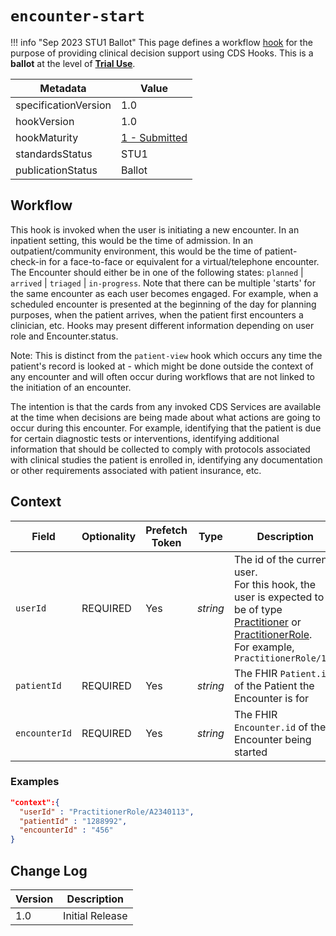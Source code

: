 # `encounter-start`

!!! info "Sep 2023 STU1 Ballot"
	This page defines a workflow [hook](../../specification/current/#hooks) for the purpose of providing clinical decision support using CDS Hooks. This is a **ballot** at the level of **[Trial Use](http://hl7.org/fhir/versions.html#std-processs)**.

| Metadata | Value
| ---- | ----
| specificationVersion | 1.0
| hookVersion | 1.0
| hookMaturity | [1 - Submitted](../../specification/1.0/#hook-maturity-model)
| standardsStatus | STU1
| publicationStatus | Ballot

## Workflow

This hook is invoked when the user is initiating a new encounter.  In an inpatient setting, this would be the time of admission.  In an outpatient/community environment, this would be the time of patient-check-in for a face-to-face or equivalent for a virtual/telephone encounter.  The Encounter should either be in one of the following states: `planned` | `arrived` | `triaged` | `in-progress`.  Note that there can be multiple 'starts' for the same encounter as each user becomes engaged.  For example, when a scheduled encounter is presented at the beginning of the day for planning purposes, when the patient arrives, when the patient first encounters a clinician, etc.  Hooks may present different information depending on user role and Encounter.status.

Note: This is distinct from the `patient-view` hook which occurs any time the patient's record is looked at - which might be done outside the context of any encounter and will often occur during workflows that are not linked to the initiation of an encounter.

The intention is that the cards from any invoked CDS Services are available at the time when decisions are being made about what actions are going to occur during this encounter.  For example, identifying that the patient is due for certain diagnostic tests or interventions, identifying additional information that should be collected to comply with protocols associated with clinical studies the patient is enrolled in, identifying any documentation or other requirements associated with patient insurance, etc.

## Context

Field | Optionality | Prefetch Token | Type | Description
----- | -------- | ---- | ---- | ----
`userId` | REQUIRED | Yes | *string* | The id of the current user.<br />For this hook, the user is expected to be of type [Practitioner](https://www.hl7.org/fhir/practitioner.html) or [PractitionerRole](https://www.hl7.org/fhir/practitionerrole.html).<br />For example, `PractitionerRole/123`
`patientId` | REQUIRED | Yes | *string* | The FHIR `Patient.id` of the Patient the Encounter is for
`encounterId` | REQUIRED | Yes | *string* | The FHIR `Encounter.id` of the Encounter being started

### Examples

```json
"context":{
  "userId" : "PractitionerRole/A2340113",
  "patientId" : "1288992",
  "encounterId" : "456"
}
```

## Change Log

Version | Description
---- | ----
1.0 | Initial Release
